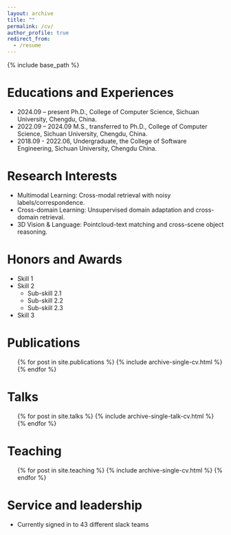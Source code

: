 ```yaml
---
layout: archive
title: ""
permalink: /cv/
author_profile: true
redirect_from:
  - /resume
---
```


{% include base_path %}

Educations and Experiences
======
* 2024.09 – present   Ph.D., College of Computer Science, Sichuan University, Chengdu, China.  
* 2022.09 – 2024.09   M.S., transferred to Ph.D., College of Computer Science, Sichuan University, Chengdu, China.
* 2018.09 - 2022.06, Undergraduate, the College of Software Engineering, Sichuan University, Chengdu China. 


Research Interests
======
- Multimodal Learning: Cross-modal retrieval with noisy labels/correspondence.
- Cross-domain Learning: Unsupervised domain adaptation and cross-domain retrieval.
- 3D Vision & Language: Pointcloud-text matching and cross-scene object reasoning.


Honors and Awards
======
* Skill 1
* Skill 2
  * Sub-skill 2.1
  * Sub-skill 2.2
  * Sub-skill 2.3
* Skill 3

Publications
======
  <ul>{% for post in site.publications %}
    {% include archive-single-cv.html %}
  {% endfor %}</ul>
  
Talks
======
  <ul>{% for post in site.talks %}
    {% include archive-single-talk-cv.html %}
  {% endfor %}</ul>
  
Teaching
======
  <ul>{% for post in site.teaching %}
    {% include archive-single-cv.html %}
  {% endfor %}</ul>
  
Service and leadership
======
* Currently signed in to 43 different slack teams
